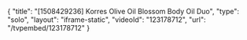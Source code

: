 {
    "title": "[1508429236] Korres Olive Oil   Blossom Body Oil Duo",
    "type": "solo",
    "layout": "iframe-static",
    "videoId": "123178712",
    "url": "\/tvpembed\/123178712"
}
